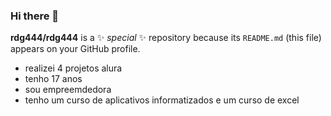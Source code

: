 ### Hi there 👋

**rdg444/rdg444** is a ✨ _special_ ✨ repository because its `README.md` (this file) appears on your GitHub profile.

- realizei 4 projetos alura
- tenho 17 anos
- sou empreemdedora
- tenho um curso de aplicativos informatizados e um curso de excel 
